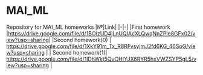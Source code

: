 # MAI_ML
Repository for MAI_ML homeworks
|№|Link|
|-|-|
|First homework  |https://drive.google.com/file/d/1BOIzUD4jLnUQIAcXLQwqNnZPle8GFx02/view?usp=sharing| 
|Second homework(0) |  https://drive.google.com/file/d/1XkY91m_Tx_R8RFvsyjmJ2fd6KG_46SoG/view?usp=sharing |
| Second homework(1)| https://drive.google.com/file/d/1lDhWkt5QvOHIYJX6RYR5hxVWZSYP5gL5/view?usp=sharing |
